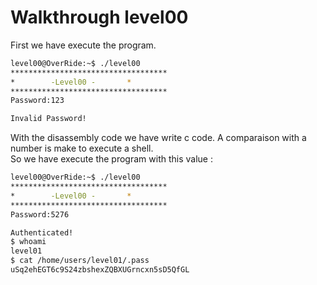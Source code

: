 # Walkthrough level00

First we have execute the program.  

```bash
level00@OverRide:~$ ./level00 
***********************************
* 	     -Level00 -		  *
***********************************
Password:123

Invalid Password!
```
With the disassembly code we have write c code. A comparaison with a number is make to execute a shell.   
So we have execute the program with this value :  

```bash
level00@OverRide:~$ ./level00
***********************************
* 	     -Level00 -		  *
***********************************
Password:5276

Authenticated!
$ whoami 
level01
$ cat /home/users/level01/.pass
uSq2ehEGT6c9S24zbshexZQBXUGrncxn5sD5QfGL
```